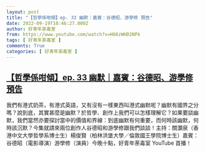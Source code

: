 ```yaml
---
layout: post
title: "【哲學係咁傾】ep. 33 幽默｜嘉賓：谷德昭、游學修 預告"
date: 2022-09-19T10:46:27.000Z
author: 好青年荼毒室
from: https://www.youtube.com/watch?v=H66zWHD2NPk
tags: [ 好青年荼毒室 ]
comments: True
categories: [ 好青年荼毒室 ]
---
```

<!--1663584387000-->
[【哲學係咁傾】ep. 33 幽默｜嘉賓：谷德昭、游學修 預告](https://www.youtube.com/watch?v=H66zWHD2NPk)
------

<div>
我們有港式奶茶，有港式英語，又有沒有一樣東西叫港式幽默呢？幽默有國界之分嗎？說到底，其實甚麼是幽默？於哲學、創作上我們可以怎樣理解它？如果要談幽默，我們當然亦要探討當中的價值和界線：到底幽默有何重要，而何時該幽默，何時該沉默？今集就請來兩位創作人谷德昭和游學修跟我們談談！主持：關灝泉（香港中文大學哲學系博士生）楊俊賢（柏林洪堡大學／倫敦國王學院博士生）嘉賓：谷德昭（電影導演）游學修（演員）今晚十點，好青年荼毒室 YouTube 首播！
</div>
